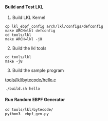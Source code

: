 
#### Build and Test LKL
1) Build LKL Kernel

```
cp lkl_ebpf_config arch/lkl/configs/defconfig
make ARCH=lkl defconfig
cd tools/lkl
make ARCH=lkl -j8
```

2) Build the lkl tools

```
cd tools/lkl
make -j8
```

3) Build the sample program


[tools/lkl/bytecode/hello.c](tools/lkl/bytecode/hello.c)

```
./build.sh hello
```


#### Run Random EBPF Generator

```
cd tools/lkl/bytecode/
python3  ebpf_gen.py
```

